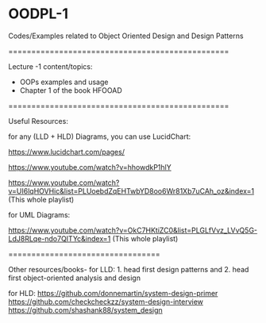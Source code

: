 # OODPL-1
Codes/Examples related to Object Oriented Design and Design Patterns



================================================

Lecture -1 content/topics:

- OOPs examples and usage
- Chapter 1 of the book HFOOAD

================================================

Useful Resources:

for any (LLD + HLD) Diagrams, you can use LucidChart:

https://www.lucidchart.com/pages/

https://www.youtube.com/watch?v=hhowdkP1hlY

https://www.youtube.com/watch?v=UI6lqHOVHic&list=PLUoebdZqEHTwbYD8oo6Wr81Xb7uCAh_oz&index=1 (This whole playlist)


for UML Diagrams: 

https://www.youtube.com/watch?v=OkC7HKtiZC0&list=PLGLfVvz_LVvQ5G-LdJ8RLqe-ndo7QITYc&index=1 (This whole playlist)

=================================

Other resources/books-
for LLD:  1. head first design patterns and
 2. head first object-oriented analysis and design

 for HLD:
 https://github.com/donnemartin/system-design-primer
 https://github.com/checkcheckzz/system-design-interview
 https://github.com/shashank88/system_design


